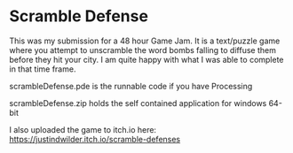 # Scramble Defense

This was my submission for a 48 hour Game Jam. It is a text/puzzle game where you attempt to unscramble the word bombs falling to diffuse them before they hit your city. I am quite happy with what I was able to complete in that time frame. 

scrambleDefense.pde is the runnable code if you have Processing 

scrambleDefense.zip holds the self contained application for windows 64-bit

I also uploaded the game to itch.io here: https://justindwilder.itch.io/scramble-defenses
